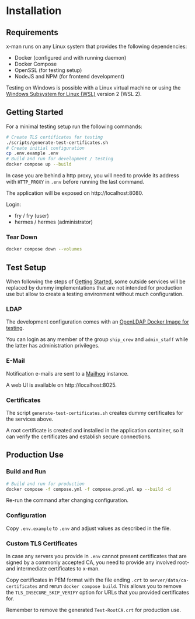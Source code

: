 # Installation

## Requirements

x-man runs on any Linux system that provides the following dependencies:

- Docker (configured and with running daemon)
- Docker Compose
- OpenSSL (for testing setup)
- NodeJS and NPM (for frontend development)

Testing on Windows is possible with a Linux virtual machine or using the [Windows Subsystem for Linux (WSL)](https://learn.microsoft.com/en-us/windows/wsl/install) version 2 (WSL 2).

## Getting Started

For a minimal testing setup run the following commands:

```sh
# Create TLS certificates for testing
./scripts/generate-test-certificates.sh
# Create initial configuration
cp .env.example .env
# Build and run for development / testing
docker compose up --build
```

In case you are behind a http proxy, you will need to provide its address with
`HTTP_PROXY` in `.env` before running the last command.

The application will be exposed on http://localhost:8080.

Login:

- fry / fry (user)
- hermes / hermes (administrator)

### Tear Down

```sh
docker compose down --volumes
```

## Test Setup

When following the steps of [Getting Started](#getting-started), some outside
services will be replaced by dummy implementations that are not intended for
production use but allow to create a testing environment without much
configuration.

### LDAP

The development configuration comes with an [OpenLDAP Docker Image for testing](https://github.com/rroemhild/docker-test-openldap).

You can login as any member of the group `ship_crew` and `admin_staff` while the
latter has administration privileges.

### E-Mail

Notification e-mails are sent to a [Mailhog](https://github.com/mailhog/MailHog) instance.

A web UI is available on http://localhost:8025.

### Certificates

The script `generate-test-certificates.sh` creates dummy certificates for the services above.

A root certificate is created and installed in the application container, so it
can verify the certificates and establish secure connections.

## Production Use

### Build and Run

```sh
# Build and run for production
docker compose -f compose.yml -f compose.prod.yml up --build -d
```

Re-run the command after changing configuration.

### Configuration

Copy `.env.example` to `.env` and adjust values as described in the file.

### Custom TLS Certificates

In case any servers you provide in `.env` cannot present certificates that are
signed by a commonly accepted CA, you need to provide any involved root- and
intermediate certificates to x-man.

Copy certificates in PEM format with the file ending `.crt` to
`server/data/ca-certificates` and rerun `docker compose build`. This allows you
to remove the `TLS_INSECURE_SKIP_VERIFY` option for URLs that you provided
certificates for.

Remember to remove the generated `Test-RootCA.crt` for production use.
